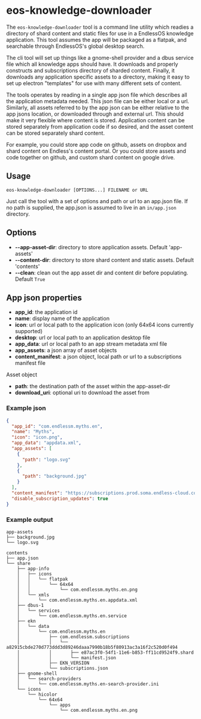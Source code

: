 # eos-knowledge-downloader

The `eos-knowledge-downloader` tool is a command line utility which readies a
directory of shard content and static files for use in a EndlessOS knowledge
application. This tool assumes the app will be packaged as a flatpak, and
searchable through EndlessOS's global desktop search.

The cli tool will set up things like a gnome-shell provider and a dbus service
file which all knowledge apps should have. It downloads and properly constructs
and subscriptions directory of sharded content. Finally, it downloads any
application specific assets to a directory, making it easy to set up electron
"templates" for use with many different sets of content.

The tools operates by reading in a single app json file which describes all the
application metadata needed. This json file can be either local or a url.
Similarly, all assets referred to by the app json can be either relative to the
app jsons location, or downloaded through and external url. This should make it
very flexible where content is stored. Application content can be stored
separately from application code if so desired, and the asset content can be
stored separately shard content.

For example, you could store app code on github, assets on dropbox and shard
content on Endless's content portal. Or you could store assets and code together
on github, and custom shard content on google drive.

## Usage

```
eos-knowledge-downloader [OPTIONS...] FILENAME or URL
```

Just call the tool with a set of options and path or url to an app.json file. If
no path is supplied, the app.json is assumed to live in an `in/app.json`
directory.

## Options

 - **--app-asset-dir**: directory to store application assets. Default 'app-assets'
 - **--content-dir**: directory to store shard content and static assets. Default 'contents'
 - **--clean**: clean out the app asset dir and content dir before populating. Default `True`

## App json properties

 - **app_id**: the application id
 - **name**: display name of the application
 - **icon**: url or local path to the application icon (only 64x64 icons currently supported)
 - **desktop**: url or local path to an application desktop file
 - **app_data**: url or local path to an app stream metadata xml file
 - **app_assets**: a json array of asset objects
 - **content_manifest**: a json object, local path or url to a subscriptions manifest file

Asset object

 - **path**: the destination path of the asset within the app-asset-dir
 - **download_uri**: optional uri to download the asset from

### Example json

```json
{
  "app_id": "com.endlessm.myths.en",
  "name": "Myths",
  "icon": "icon.png",
  "app_data": "appdata.xml",
  "app_assets": [
    {
      "path": "logo.svg"
    },
    {
      "path": "background.jpg"
    }
  ],
  "content_manifest": "https://subscriptions.prod.soma.endless-cloud.com/v1/a82915cbde270d773ddd3d89246daaa7990b18b5f80913ac3a16f2c520d0f494/manifest.json",
  "disable_subscription_updates": true
}
```

### Example output
```
app-assets
├── background.jpg
└── logo.svg

contents
├── app.json
└── share
    ├── app-info
    │   ├── icons
    │   │   └── flatpak
    │   │       └── 64x64
    │   │           └── com.endlessm.myths.en.png
    │   └── xmls
    │       └── com.endlessm.myths.en.appdata.xml
    ├── dbus-1
    │   └── services
    │       └── com.endlessm.myths.en.service
    ├── ekn
    │   └── data
    │       └── com.endlessm.myths.en
    │           ├── com.endlessm.subscriptions
    │           │   └── a82915cbde270d773ddd3d89246daaa7990b18b5f80913ac3a16f2c520d0f494
    │           │       ├── e87ac3f0-54f1-11e6-b853-ff11cd9524f9.shard
    │           │       └── manifest.json
    │           ├── EKN_VERSION
    │           └── subscriptions.json
    ├── gnome-shell
    │   └── search-providers
    │       └── com.endlessm.myths.en-search-provider.ini
    └── icons
        └── hicolor
            └── 64x64
                └── apps
                    └── com.endlessm.myths.en.png
```
